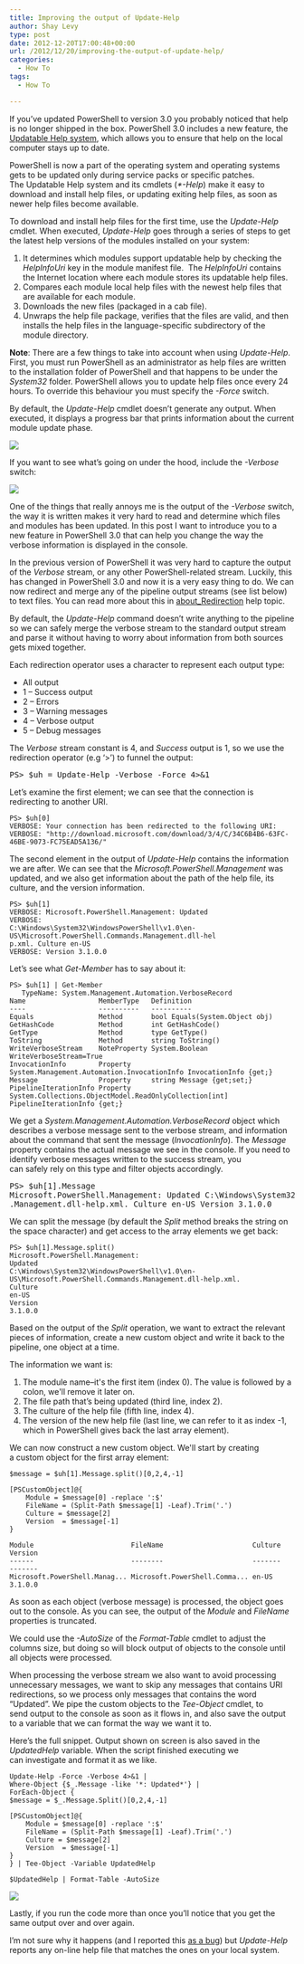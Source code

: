 ```yaml
---
title: Improving the output of Update-Help
author: Shay Levy
type: post
date: 2012-12-20T17:00:48+00:00
url: /2012/12/20/improving-the-output-of-update-help/
categories:
  - How To
tags:
  - How To

---
```

If you&#8217;ve updated PowerShell to version 3.0 you probably noticed that help is no longer shipped in the box. PowerShell 3.0 includes a new feature, the [Updatable Help system][1], which allows you to ensure that help on the local computer stays up to date.

PowerShell is now a part of the operating system and operating systems gets to be updated only during service packs or specific patches. The Updatable Help system and its cmdlets (_*-Help_) make it easy to download and install help files, or updating exiting help files, as soon as newer help files become available.

To download and install help files for the first time, use the _Update-Help_ cmdlet. When executed, _Update-Help_ goes through a series of steps to get the latest help versions of the modules installed on your system:

  1. It determines which modules support updatable help by checking the _HelpInfoUri_ key in the module manifest file.  The _HelpInfoUri_ contains the Internet location where each module stores its updatable help files.
  2. Compares each module local help files with the newest help files that are available for each module.
  3. Downloads the new files (packaged in a cab file).
  4. Unwraps the help file package, verifies that the files are valid, and then installs the help files in the language-specific subdirectory of the module directory.

**Note**: There are a few things to take into account when using _Update-Help_. First, you must run PowerShell as an administrator as help files are written to the installation folder of PowerShell and that happens to be under the _System32_ folder. PowerShell allows you to update help files once every 24 hours. To override this behaviour you must specify the _-Force_ switch.

By default, the _Update-Help_ cmdlet doesn&#8217;t generate any output. When executed, it displays a progress bar that prints information about the current module update phase.

![](/images/updateHelp.png)

If you want to see what&#8217;s going on under the hood, include the _-Verbose_ switch:

![](/images/updateHelp1.png)

One of the things that really annoys me is the output of the _-Verbose_ switch, the way it is written makes it very hard to read and determine which files and modules has been updated. In this post I want to introduce you to a new feature in PowerShell 3.0 that can help you change the way the verbose information is displayed in the console.

In the previous version of PowerShell it was very hard to capture the output of the _Verbose_ stream, or any other PowerShell-related stream. Luckily, this has changed in PowerShell 3.0 and now it is a very easy thing to do. We can now redirect and merge any of the pipeline output streams (see list below) to text files. You can read more about this in [about_Redirection][2] help topic.

By default, the _Update-Help_ command doesn’t write anything to the pipeline so we can safely merge the verbose stream to the standard output stream and parse it without having to worry about information from both sources gets mixed together.

Each redirection operator uses a character to represent each output type:

  * All output
  * 1 &#8211; Success output
  * 2 &#8211; Errors
  * 3 &#8211; Warning messages
  * 4 &#8211; Verbose output
  * 5 &#8211; Debug messages

The _Verbose_ stream constant is 4, and _Success_ output is 1, so we use the redirection operator (e.g &#8216;>&#8217;) to funnel the output:

<pre class="brush: powershell; title: ; notranslate" title="">PS&gt; $uh = Update-Help -Verbose -Force 4&gt;&1
</pre>

Let&#8217;s examine the first element; we can see that the connection is redirecting to another URI.

```
PS> $uh[0]
VERBOSE: Your connection has been redirected to the following URI:
VERBOSE: "http://download.microsoft.com/download/3/4/C/34C6B4B6-63FC-46BE-9073-FC75EAD5A136/"
```


The second element in the output of _Update-Help_ contains the information we are after. We can see that the _Microsoft.PowerShell.Management_ was updated, and we also get information about the path of the help file, its culture, and the version information.

```
PS> $uh[1]
VERBOSE: Microsoft.PowerShell.Management: Updated
VERBOSE:
C:\Windows\System32\WindowsPowerShell\v1.0\en-US\Microsoft.PowerShell.Commands.Management.dll-hel
p.xml. Culture en-US
VERBOSE: Version 3.1.0.0
```


Let&#8217;s see what _Get-Member_ has to say about it:

```
PS> $uh[1] | Get-Member
   TypeName: System.Management.Automation.VerboseRecord
Name                  MemberType   Definition
----                  ----------   ----------
Equals                Method       bool Equals(System.Object obj)
GetHashCode           Method       int GetHashCode()
GetType               Method       type GetType()
ToString              Method       string ToString()
WriteVerboseStream    NoteProperty System.Boolean WriteVerboseStream=True
InvocationInfo        Property     System.Management.Automation.InvocationInfo InvocationInfo {get;}
Message               Property     string Message {get;set;}
PipelineIterationInfo Property     System.Collections.ObjectModel.ReadOnlyCollection[int] PipelineIterationInfo {get;}
```

We get a _System.Management.Automation.VerboseRecord_ object which describes a verbose message sent to the verbose stream, and information about the command that sent the message (_InvocationInfo_). The _Message_ property contains the actual message we see in the console. If you need to identify verbose messages written to the success stream, you can safely rely on this type and filter objects accordingly.

<pre class="brush: powershell; title: ; notranslate" title="">PS&gt; $uh[1].Message
Microsoft.PowerShell.Management: Updated C:\Windows\System32\WindowsPowerShell\v1.0\en-US\Microsoft.PowerShell.Commands
.Management.dll-help.xml. Culture en-US Version 3.1.0.0
</pre>

We can split the message (by default the _Split_ method breaks the string on the space character) and get access to the array elements we get back:

```
PS> $uh[1].Message.split()
Microsoft.PowerShell.Management:
Updated
C:\Windows\System32\WindowsPowerShell\v1.0\en-US\Microsoft.PowerShell.Commands.Management.dll-help.xml.
Culture
en-US
Version
3.1.0.0
```


Based on the output of the _Split_ operation, we want to extract the relevant pieces of information, create a new custom object and write it back to the pipeline, one object at a time.

The information we want is:

  1. The module name&#8211;it's the first item (index 0). The value is followed by a colon, we'll remove it later on.
  2. The file path that&#8217;s being updated (third line, index 2).
  3. The culture of the help file (fifth line, index 4).
  4. The version of the new help file (last line, we can refer to it as index -1, which in PowerShell gives back the last array element).

We can now construct a new custom object. We'll start by creating a custom object for the first array element:

```
$message = $uh[1].Message.split()[0,2,4,-1]

[PSCustomObject]@{
	Module = $message[0] -replace ':$'
	FileName = (Split-Path $message[1] -Leaf).Trim('.')
	Culture = $message[2]
	Version  = $message[-1]
}

Module                        FileName                      Culture                       Version
------                        --------                      -------                       -------
Microsoft.PowerShell.Manag... Microsoft.PowerShell.Comma... en-US                         3.1.0.0
```

As soon as each object (verbose message) is processed, the object goes out to the console. As you can see, the output of the _Module_ and _FileName_ properties is truncated.

We could use the _-AutoSize_ of the _Format-Table_ cmdlet to adjust the columns size, but doing so will block output of objects to the console until all objects were processed.

When processing the verbose stream we also want to avoid processing unnecessary messages, we want to skip any messages that contains URI redirections, so we process only messages that contains the word &#8220;Updated&#8221;. We pipe the custom objects to the _Tee-Object_ cmdlet, to send output to the console as soon as it flows in, and also save the output to a variable that we can format the way we want it to.

Here&#8217;s the full snippet. Output shown on screen is also saved in the _UpdatedHelp_ variable. When the script finished executing we can investigate and format it as we like.

```
Update-Help -Force -Verbose 4>&1 |
Where-Object {$_.Message -like '*: Updated*'} |
ForEach-Object {
$message = $_.Message.Split()[0,2,4,-1]

[PSCustomObject]@{
    Module = $message[0] -replace ':$'
    FileName = (Split-Path $message[1] -Leaf).Trim('.')
    Culture = $message[2]
    Version  = $message[-1]
}
} | Tee-Object -Variable UpdatedHelp

$UpdatedHelp | Format-Table -AutoSize
```

![](/images/updateHelp2.png)

Lastly, if you run the code more than once you&#8217;ll notice that you get the same output over and over again.

I&#8217;m not sure why it happens (and I reported this [as a bug][3]) but _Update-Help_ reports any on-line help file that matches the ones on your local system.

[1]: http://technet.microsoft.com/en-us/library/hh847735.aspx
[2]: http://technet.microsoft.com/en-us/library/hh847746.aspx
[3]: https://connect.microsoft.com/PowerShell/feedback/details/774859/update-help-verbose-messages